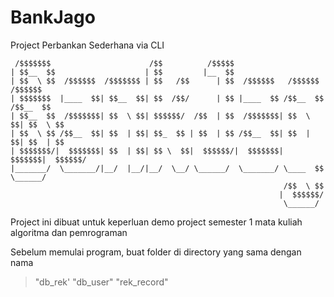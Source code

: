 # BankJago
Project Perbankan Sederhana via CLI

```
 /$$$$$$$                      /$$          /$$$$$                              
| $$__  $$                    | $$         |__  $$                              
| $$  \ $$  /$$$$$$  /$$$$$$$ | $$   /$$      | $$  /$$$$$$   /$$$$$$   /$$$$$$ 
| $$$$$$$  |____  $$| $$__  $$| $$  /$$/      | $$ |____  $$ /$$__  $$ /$$__  $$
| $$__  $$  /$$$$$$$| $$  \ $$| $$$$$$/  /$$  | $$  /$$$$$$$| $$  \ $$| $$  \ $$
| $$  \ $$ /$$__  $$| $$  | $$| $$_  $$ | $$  | $$ /$$__  $$| $$  | $$| $$  | $$
| $$$$$$$/|  $$$$$$$| $$  | $$| $$ \  $$|  $$$$$$/|  $$$$$$$|  $$$$$$$|  $$$$$$/
|_______/  \_______/|__/  |__/|__/  \__/ \______/  \_______/ \____  $$ \______/ 
                                                             /$$  \ $$          
                                                            |  $$$$$$/          
                                                             \______/           
```

Project ini dibuat untuk keperluan demo project semester 1 mata kuliah algoritma dan pemrograman


Sebelum memulai program, buat folder di directory yang sama dengan nama 
>    "db_rek'
>    "db_user"
>    "rek_record"
